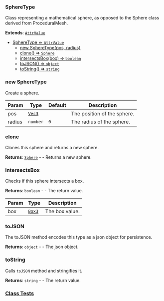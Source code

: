 <a name="SphereType"></a>

### SphereType 
Class representing a mathematical sphere, as opposed to the Sphere class derived from ProceduralMesh.


**Extends**: <code>[AttrValue](api/Math\AttrValue.md)</code>  

* [SphereType ⇐ <code>AttrValue</code>](#SphereType)
    * [new SphereType(pos, radius)](#new-SphereType)
    * [clone() ⇒ <code>Sphere</code>](#clone)
    * [intersectsBox(box) ⇒ <code>boolean</code>](#intersectsBox)
    * [toJSON() ⇒ <code>object</code>](#toJSON)
    * [toString() ⇒ <code>string</code>](#toString)

<a name="new_SphereType_new"></a>

### new SphereType
Create a sphere.


| Param | Type | Default | Description |
| --- | --- | --- | --- |
| pos | <code>[Vec3](api/Math\Vec3.md)</code> |  | The position of the sphere. |
| radius | <code>number</code> | <code>0</code> | The radius of the sphere. |

<a name="SphereType+clone"></a>

### clone
Clones this sphere and returns a new sphere.


**Returns**: <code>[Sphere](api/SceneTree\Geometry\Shapes\Sphere.md)</code> - - Returns a new sphere.  
<a name="SphereType+intersectsBox"></a>

### intersectsBox
Checks if this sphere intersects a box.


**Returns**: <code>boolean</code> - - The return value.  

| Param | Type | Description |
| --- | --- | --- |
| box | <code>[Box3](api/Math\Box3.md)</code> | The box value. |

<a name="SphereType+toJSON"></a>

### toJSON
The toJSON method encodes this type as a json object for persistence.


**Returns**: <code>object</code> - - The json object.  
<a name="SphereType+toString"></a>

### toString
Calls `toJSON` method and stringifies it.


**Returns**: <code>string</code> - - The return value.  


### [Class Tests](api/Math/SphereType.test)